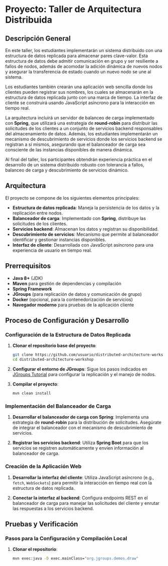 # Proyecto: Taller de Arquitectura Distribuida

## Descripción General
En este taller, los estudiantes implementarán un sistema distribuido con una estructura de datos replicada para almacenar pares clave-valor. Esta estructura de datos debe admitir comunicación en grupo y ser resiliente a fallos de nodos, además de acomodar la adición dinámica de nuevos nodos y asegurar la transferencia de estado cuando un nuevo nodo se une al sistema.

Los estudiantes también crearán una aplicación web sencilla donde los clientes pueden registrar sus nombres, los cuales se almacenarán en la estructura de datos replicada junto con una marca de tiempo. La interfaz de cliente se construirá usando JavaScript asíncrono para la interacción en tiempo real.

La arquitectura incluirá un servidor de balanceo de carga implementado con **Spring**, que utilizará una estrategia de **round-robin** para distribuir las solicitudes de los clientes a un conjunto de servicios backend responsables del almacenamiento de datos. Además, los estudiantes implementarán un mecanismo de descubrimiento de servicios donde los servicios backend se registran a sí mismos, asegurando que el balanceador de carga sea consciente de las instancias disponibles de manera dinámica.

Al final del taller, los participantes obtendrán experiencia práctica en el desarrollo de un sistema distribuido robusto con tolerancia a fallos, balanceo de carga y descubrimiento de servicios dinámico.

## Arquitectura
El proyecto se compone de los siguientes elementos principales:
- **Estructura de datos replicada**: Maneja la persistencia de los datos y la replicación entre nodos.
- **Balanceador de carga**: Implementado con **Spring**, distribuye las solicitudes de los clientes.
- **Servicios backend**: Almacenan los datos y registran su disponibilidad.
- **Descubrimiento de servicios**: Mecanismo que permite al balanceador identificar y gestionar instancias disponibles.
- **Interfaz de cliente**: Desarrollada con JavaScript asíncrono para una experiencia de usuario en tiempo real.

## Prerrequisitos
- **Java 8+** (JDK)
- **Maven** para gestión de dependencias y compilación
- **Spring Framework**
- **JGroups** (para replicación de datos y comunicación de grupo)
- **Docker** (opcional, para la contenedorización de servicios)
- **Navegador moderno** para pruebas de la aplicación cliente

## Proceso de Configuración y Desarrollo
### Configuración de la Estructura de Datos Replicada
1. **Clonar el repositorio base del proyecto**:
    ```bash
    git clone https://github.com/usuario/distributed-architecture-workshop.git
    cd distributed-architecture-workshop
    ```

2. **Configurar el entorno de JGroups**:
   Sigue los pasos indicados en [JGroups Tutorial](http://www.jgroups.org/tutorial5/index.html) para configurar la replicación y el manejo de nodos.

3. **Compilar el proyecto**:
    ```bash
    mvn clean install
    ```

### Implementación del Balanceador de Carga
1. **Desarrollar el balanceador de carga con Spring**:
   Implementa una estrategia de **round-robin** para la distribución de solicitudes. Asegúrate de integrar el balanceador con el mecanismo de descubrimiento de servicios.

2. **Registrar los servicios backend**:
   Utiliza **Spring Boot** para que los servicios se registren automáticamente y envíen información al balanceador de carga.

### Creación de la Aplicación Web
1. **Desarrollar la interfaz del cliente**:
   Utiliza JavaScript asíncrono (e.g., `fetch`, `WebSockets`) para permitir la interacción en tiempo real con la estructura de datos replicada.

2. **Conectar la interfaz al backend**:
   Configura endpoints REST en el balanceador de carga para manejar las solicitudes del cliente y enrutar las respuestas a los servicios backend.

## Pruebas y Verificación
### Pasos para la Configuración y Compilación Local
1. **Clonar el repositorio**:
    ```bash
   mvn exec:java -D exec.mainClass="org.jgroups.demos.draw"
    ```


